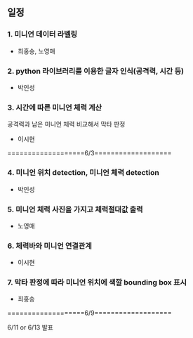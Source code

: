 ## 일정
### 1. 미니언 데이터 라벨링
- 최홍송, 노영매

### 2. python 라이브러리를 이용한 글자 인식(공격력, 시간 등)
- 박인성

### 3. 시간에 따른 미니언 체력 계산
   공격력과 남은 미니언 체력 비교해서 막타 판정
- 이시현

===================6/3===================

### 4. 미니언 위치 detection, 미니언 체력 detection
- 박인성

### 5. 미니언 체력 사진을 가지고 체력절대값 출력
- 노영매

### 6. 체력바와 미니언 연결관계 
- 이시현

### 7. 막타 판정에 따라 미니언 위치에 색깔 bounding box 표시
- 최홍송

===================6/9===================

6/11 or 6/13 발표
